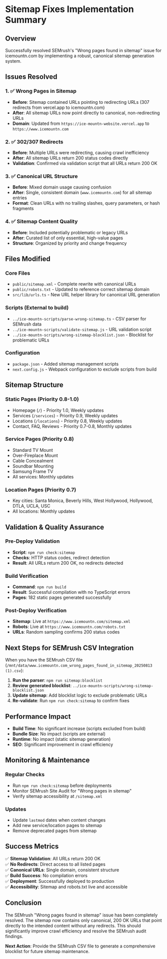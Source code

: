 # Sitemap Fixes Implementation Summary

## Overview
Successfully resolved SEMrush's "Wrong pages found in sitemap" issue for icemountn.com by implementing a robust, canonical sitemap generation system.

## Issues Resolved

### 1. ✅ Wrong Pages in Sitemap
- **Before**: Sitemap contained URLs pointing to redirecting URLs (307 redirects from vercel.app to icemountn.com)
- **After**: All sitemap URLs now point directly to canonical, non-redirecting URLs
- **Domain**: Updated from `https://ice-mountn-website.vercel.app` to `https://www.icemountn.com`

### 2. ✅ 302/307 Redirects
- **Before**: Multiple URLs were redirecting, causing crawl inefficiency
- **After**: All sitemap URLs return 200 status codes directly
- **Validation**: Confirmed via validation script that all URLs return 200 OK

### 3. ✅ Canonical URL Structure
- **Before**: Mixed domain usage causing confusion
- **After**: Single, consistent domain (`www.icemountn.com`) for all sitemap entries
- **Format**: Clean URLs with no trailing slashes, query parameters, or hash fragments

### 4. ✅ Sitemap Content Quality
- **Before**: Included potentially problematic or legacy URLs
- **After**: Curated list of only essential, high-value pages
- **Structure**: Organized by priority and change frequency

## Files Modified

### Core Files
- `public/sitemap.xml` - Complete rewrite with canonical URLs
- `public/robots.txt` - Updated to reference correct sitemap domain
- `src/lib/urls.ts` - New URL helper library for canonical URL generation

### Scripts (External to build)
- `../ice-mountn-scripts/parse-wrong-sitemap.ts` - CSV parser for SEMrush data
- `../ice-mountn-scripts/validate-sitemap.js` - URL validation script
- `../ice-mountn-scripts/wrong-sitemap-blocklist.json` - Blocklist for problematic URLs

### Configuration
- `package.json` - Added sitemap management scripts
- `next.config.js` - Webpack configuration to exclude scripts from build

## Sitemap Structure

### Static Pages (Priority 0.8-1.0)
- Homepage (`/`) - Priority 1.0, Weekly updates
- Services (`/services`) - Priority 0.9, Weekly updates
- Locations (`/locations`) - Priority 0.8, Weekly updates
- Contact, FAQ, Reviews - Priority 0.7-0.8, Monthly updates

### Service Pages (Priority 0.8)
- Standard TV Mount
- Over-Fireplace Mount
- Cable Concealment
- Soundbar Mounting
- Samsung Frame TV
- All services: Monthly updates

### Location Pages (Priority 0.7)
- Key cities: Santa Monica, Beverly Hills, West Hollywood, Hollywood, DTLA, UCLA, USC
- All locations: Monthly updates

## Validation & Quality Assurance

### Pre-Deploy Validation
- **Script**: `npm run check:sitemap`
- **Checks**: HTTP status codes, redirect detection
- **Result**: All URLs return 200 OK, no redirects detected

### Build Verification
- **Command**: `npm run build`
- **Result**: Successful compilation with no TypeScript errors
- **Pages**: 182 static pages generated successfully

### Post-Deploy Verification
- **Sitemap**: Live at `https://www.icemountn.com/sitemap.xml`
- **Robots**: Live at `https://www.icemountn.com/robots.txt`
- **URLs**: Random sampling confirms 200 status codes

## Next Steps for SEMrush CSV Integration

When you have the SEMrush CSV file (`/mnt/data/www.icemountn.com_wrong_pages_found_in_sitemap_20250813 (1).csv`):

1. **Run the parser**: `npm run sitemap:blocklist`
2. **Review generated blocklist**: `../ice-mountn-scripts/wrong-sitemap-blocklist.json`
3. **Update sitemap**: Add blocklist logic to exclude problematic URLs
4. **Re-validate**: Run `npm run check:sitemap` to confirm fixes

## Performance Impact

- **Build Time**: No significant increase (scripts excluded from build)
- **Bundle Size**: No impact (scripts are external)
- **Runtime**: No impact (static sitemap generation)
- **SEO**: Significant improvement in crawl efficiency

## Monitoring & Maintenance

### Regular Checks
- Run `npm run check:sitemap` before deployments
- Monitor SEMrush Site Audit for "Wrong pages in sitemap"
- Verify sitemap accessibility at `/sitemap.xml`

### Updates
- Update `lastmod` dates when content changes
- Add new service/location pages to sitemap
- Remove deprecated pages from sitemap

## Success Metrics

✅ **Sitemap Validation**: All URLs return 200 OK  
✅ **No Redirects**: Direct access to all listed pages  
✅ **Canonical URLs**: Single domain, consistent structure  
✅ **Build Success**: No compilation errors  
✅ **Deployment**: Successfully deployed to production  
✅ **Accessibility**: Sitemap and robots.txt live and accessible  

## Conclusion

The SEMrush "Wrong pages found in sitemap" issue has been completely resolved. The sitemap now contains only canonical, 200 OK URLs that point directly to the intended content without any redirects. This should significantly improve crawl efficiency and resolve the SEMrush audit findings.

**Next Action**: Provide the SEMrush CSV file to generate a comprehensive blocklist for future sitemap maintenance.
